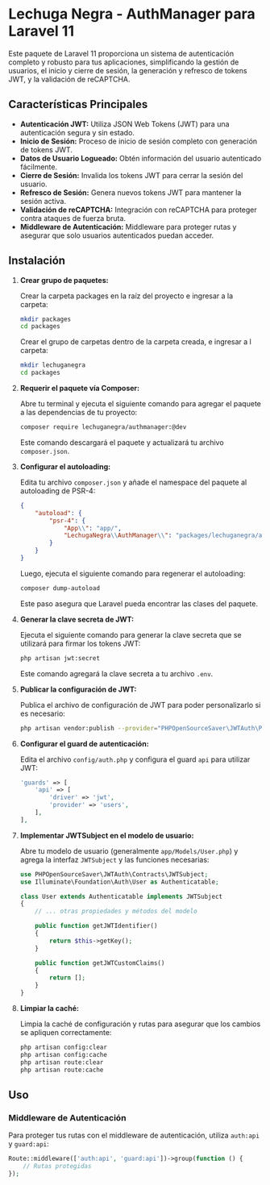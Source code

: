 # Lechuga Negra - AuthManager para Laravel 11

Este paquete de Laravel 11 proporciona un sistema de autenticación completo y robusto para tus aplicaciones, simplificando la gestión de usuarios, el inicio y cierre de sesión, la generación y refresco de tokens JWT, y la validación de reCAPTCHA.

## Características Principales

* **Autenticación JWT:** Utiliza JSON Web Tokens (JWT) para una autenticación segura y sin estado.
* **Inicio de Sesión:** Proceso de inicio de sesión completo con generación de tokens JWT.
* **Datos de Usuario Logueado:** Obtén información del usuario autenticado fácilmente.
* **Cierre de Sesión:** Invalida los tokens JWT para cerrar la sesión del usuario.
* **Refresco de Sesión:** Genera nuevos tokens JWT para mantener la sesión activa.
* **Validación de reCAPTCHA:** Integración con reCAPTCHA para proteger contra ataques de fuerza bruta.
* **Middleware de Autenticación:** Middleware para proteger rutas y asegurar que solo usuarios autenticados puedan acceder.

## Instalación

1.  **Crear grupo de paquetes:**

    Crear la carpeta packages en la raíz del proyecto e ingresar a la carpeta:

    ```bash
    mkdir packages
    cd packages
    ```

    Crear el grupo de carpetas dentro de la carpeta creada, e ingresar a l carpeta:
    
    ```bash
    mkdir lechuganegra
    cd packages
    ```

2.  **Requerir el paquete vía Composer:**

    Abre tu terminal y ejecuta el siguiente comando para agregar el paquete a las dependencias de tu proyecto:

    ```bash
    composer require lechuganegra/authmanager:@dev
    ```

    Este comando descargará el paquete y actualizará tu archivo `composer.json`.

3.  **Configurar el autoloading:**

    Edita tu archivo `composer.json` y añade el namespace del paquete al autoloading de PSR-4:

    ```json
    {
        "autoload": {
            "psr-4": {
                "App\\": "app/",
                "LechugaNegra\\AuthManager\\": "packages/lechuganegra/authmanager/"
            }
        }
    }
    ```

    Luego, ejecuta el siguiente comando para regenerar el autoloading:

    ```bash
    composer dump-autoload
    ```

    Este paso asegura que Laravel pueda encontrar las clases del paquete.

4.  **Generar la clave secreta de JWT:**

    Ejecuta el siguiente comando para generar la clave secreta que se utilizará para firmar los tokens JWT:

    ```bash
    php artisan jwt:secret
    ```

    Este comando agregará la clave secreta a tu archivo `.env`.

5.  **Publicar la configuración de JWT:**

    Publica el archivo de configuración de JWT para poder personalizarlo si es necesario:

    ```bash
    php artisan vendor:publish --provider="PHPOpenSourceSaver\JWTAuth\Providers\LaravelServiceProvider"
    ```

6.  **Configurar el guard de autenticación:**

    Edita el archivo `config/auth.php` y configura el guard `api` para utilizar JWT:

    ```php
    'guards' => [
        'api' => [
            'driver' => 'jwt',
            'provider' => 'users',
        ],
    ],
    ```

7.  **Implementar JWTSubject en el modelo de usuario:**

    Abre tu modelo de usuario (generalmente `app/Models/User.php`) y agrega la interfaz `JWTSubject` y las funciones necesarias:

    ```php
    use PHPOpenSourceSaver\JWTAuth\Contracts\JWTSubject;
    use Illuminate\Foundation\Auth\User as Authenticatable;

    class User extends Authenticatable implements JWTSubject
    {
        // ... otras propiedades y métodos del modelo

        public function getJWTIdentifier()
        {
            return $this->getKey();
        }

        public function getJWTCustomClaims()
        {
            return [];
        }
    }
    ```

8.  **Limpiar la caché:**

    Limpia la caché de configuración y rutas para asegurar que los cambios se apliquen correctamente:

    ```bash
    php artisan config:clear
    php artisan config:cache
    php artisan route:clear
    php artisan route:cache
    ```

## Uso

### Middleware de Autenticación

Para proteger tus rutas con el middleware de autenticación, utiliza `auth:api` y `guard:api`:

```php
Route::middleware(['auth:api', 'guard:api'])->group(function () {
    // Rutas protegidas
});